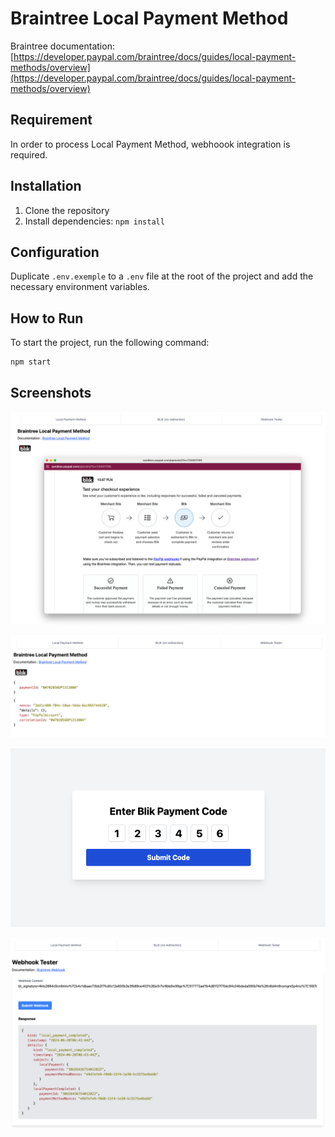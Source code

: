 # Braintree Local Payment Method

Braintree documentation: [https://developer.paypal.com/braintree/docs/guides/local-payment-methods/overview](https://developer.paypal.com/braintree/docs/guides/local-payment-methods/overview)

## Requirement

In order to process Local Payment Method, webhoook integration is required.

## Installation

1. Clone the repository
2. Install dependencies: `npm install`

## Configuration

Duplicate `.env.exemple` to a `.env` file at the root of the project and add the necessary environment variables.

## How to Run

To start the project, run the following command:

```bash
npm start
```

## Screenshots

![lpm1](./screenshots/lpm1.png)
<br />

![lpm2](./screenshots/lpm2.png)
<br />

![lpm3](./screenshots/lpm3.png)
<br />

![lpm4](./screenshots/lpm4.png)
<br />